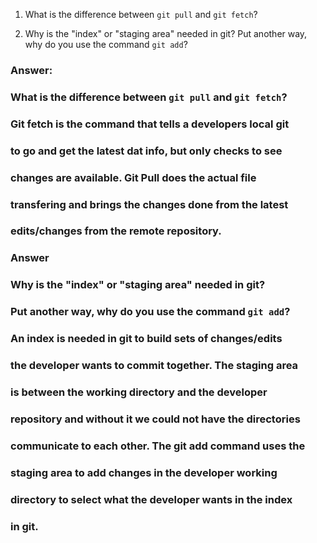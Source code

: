 1. What is the difference between `git pull` and `git fetch`?

1. Why is the "index" or "staging area" needed in git? Put another way, why do you use the command `git add`?


### Answer:
### What is the difference between `git pull` and `git fetch`?
### Git fetch is the command that tells a developers local git 
### to go and get the latest dat info, but only checks to see
### changes are available. Git Pull does the actual file 
### transfering and brings the changes done from the latest
### edits/changes from the remote repository.

### Answer
### Why is the "index" or "staging area" needed in git? 
### Put another way, why do you use the command `git add`?
### An index is needed in git to build sets of changes/edits
### the developer wants to commit together. The staging area 
### is between the working directory and the developer
### repository and without it we could not have the directories
### communicate to each other. The git add command uses the 
### staging area to add changes in the developer working
### directory to select what the developer wants in the index
### in git.